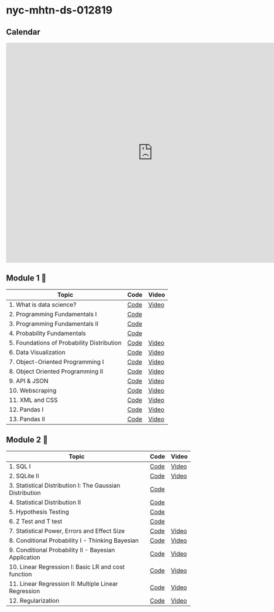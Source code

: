 # nyc-mhtn-ds-012819

## Calendar
<iframe src="https://calendar.google.com/calendar/embed?src=flatironschool.com_ujcges3b0h07m5plbjdfptqbk4%40group.calendar.google.com&ctz=America%2FNew_York" style="border: 0" width="800" height="600" frameborder="0" scrolling="no"></iframe>

## Module 1 💙
| Topic            | Code                | Video                |
| -----            | ----                | -----                |
| 1. What is data science? | [Code](https://github.com/learn-co-students/nyc-mhtn-ds-012819-lectures/blob/master/Module_1/What_Is_Data_Science/0128_Welcome.pdf) | [Video]() |
| 2. Programming Fundamentals I| [Code](https://github.com/learn-co-curriculum/nyc-mhtn-ds-012819/blob/master/Module_1/Programming_Fundamentals_I/012919_programmingFundamentalsI.ipynb)|
| 3. Programming Fundamentals II | [Code](https://github.com/learn-co-curriculum/nyc-mhtn-ds-012819/blob/master/Module_1/Programming_Fundamentals_II/0130_ProgrammingFundamentalsII.ipynb) |
| 4. Probability Fundamentals | [Code](https://github.com/learn-co-curriculum/nyc-mhtn-ds-012819/blob/master/Module_1/Probability_Fundamentals/0131_Foundations_of_Probability.ipynb) |
| 5. Foundations of Probability Distribution | [Code](https://github.com/learn-co-students/nyc-mhtn-ds-012819-lectures/blob/master/Module_1/Probabiliy_Distribution/Statistical_Distributions_I%20copy.pdf) | [Video]() |
| 6. Data Visualization | [Code](https://github.com/learn-co-curriculum/nyc-mhtn-ds-012819/blob/master/Module_1/Data_Visualization/Data_Visualization.ipynb) | [Video]() |
| 7. Object-Oriented Programming I| [Code](https://github.com/learn-co-curriculum/nyc-mhtn-ds-012819/blob/master/Module_1/Object_Oriented_Programming_I/OOP%20Part%201-Copy1.ipynb) | [Video]() |
| 8. Object Oriented Programming II | [Code](https://github.com/learn-co-students/nyc-mhtn-ds-012819-lectures/blob/master/Module_1/Object_Oriented_Programming_I/OOP%20Part%202.ipynb) | [Video]()|
| 9. API & JSON | [Code]() | [Video]() |
| 10. Webscraping | [Code]() | [Video]() |
| 11. XML and CSS| [Code]() | [Video ]() |
| 12. Pandas I | [Code](https://github.com/learn-co-students/nyc-mhtn-ds-012819-lectures/blob/master/Module_1/Pandas/Pandas_I.ipynb) | [Video]() |
| 13. Pandas II | [Code](https://github.com/learn-co-students/nyc-mhtn-ds-012819-lectures/blob/master/Module_1/Pandas/Pandas_II.ipynb) | [Video]() |

## Module 2 💖
| Topic            | Code                | Video                |
| -----            | ----                | -----                |
| 1. SQL I | [Code](https://github.com/learn-co-students/nyc-mhtn-ds-012819-lectures/blob/master/Module_1/What_Is_Data_Science/0128_Welcome.pdf) | [Video]() |
| 2. SQLite II| [Code]() | [Video]() |
| 3. Statistical Distribution I: The Gaussian Distribution| [Code](https://github.com/learn-co-curriculum/nyc-mhtn-ds-012819/blob/master/Module_1/Programming_Fundamentals_I/012919_programmingFundamentalsI.ipynb)|
| 4. Statistical Distribution II | [Code](https://github.com/learn-co-curriculum/nyc-mhtn-ds-012819/blob/master/Module_1/Programming_Fundamentals_II/0130_ProgrammingFundamentalsII.ipynb) |
| 5. Hypothesis Testing | [Code](https://github.com/learn-co-curriculum/nyc-mhtn-ds-012819/blob/master/Module_1/Probability_Fundamentals/0131_Foundations_of_Probability.ipynb) |
| 6. Z Test and T test | [Code](https://github.com/learn-co-curriculum/nyc-mhtn-ds-012819/blob/master/Module_1/Probability_Fundamentals/0131_Foundations_of_Probability.ipynb) |
| 7. Statistical Power, Errors and Effect Size | [Code](https://github.com/learn-co-students/nyc-mhtn-ds-012819-lectures/blob/master/Module_1/Probabiliy_Distribution/Statistical_Distributions_I%20copy.pdf) | [Video]() |
| 8. Conditional Probability I - Thinking Bayesian | [Code](https://github.com/learn-co-students/nyc-mhtn-ds-012819-lectures/blob/master/Module_1/Probabiliy_Distribution/Statistical_Distributions_I%20copy.pdf) | [Video]() |
| 9. Conditional Probability II - Bayesian Application| [Code](https://github.com/learn-co-curriculum/nyc-mhtn-ds-012819/blob/master/Module_1/Data_Visualization/Data_Visualization.ipynb) | [Video]() |
| 10. Linear Regression I: Basic LR and cost function| [Code](https://github.com/learn-co-curriculum/nyc-mhtn-ds-012819/blob/master/Module_1/Object_Oriented_Programming_I/OOP%20Part%201-Copy1.ipynb) | [Video]() |
| 11. Linear Regression II: Multiple Linear Regression| [Code](https://github.com/learn-co-students/nyc-mhtn-ds-012819-lectures/blob/master/Module_1/Object_Oriented_Programming_I/OOP%20Part%202.ipynb) | [Video]()|
| 12. Regularization| [Code]() | [Video]() |